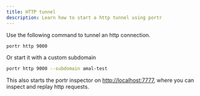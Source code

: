 ```yaml
---
title: HTTP tunnel
description: Learn how to start a http tunnel using portr
---
```


Use the following command to tunnel an http connection.

```bash
portr http 9000
```

Or start it with a custom subdomain

```bash
portr http 9000 --subdomain amal-test
```

This also starts the portr inspector on [http://localhost:7777](http://localhost:7777), where you can inspect and replay http requests.
